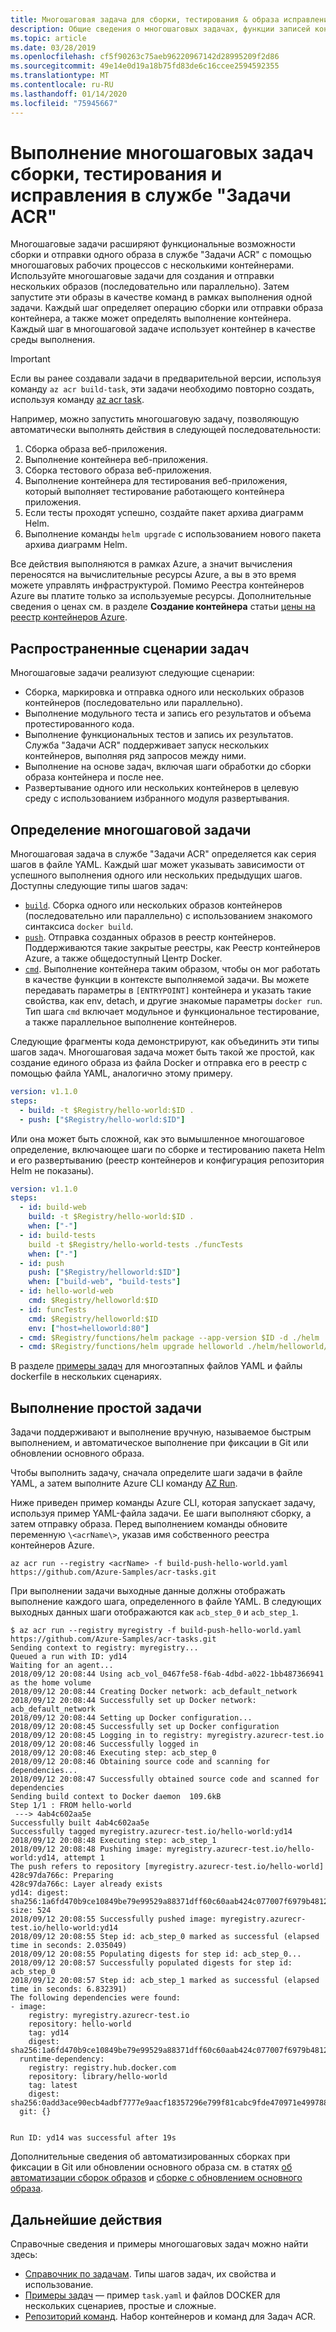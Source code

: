 ```yaml
---
title: Многошаговая задача для сборки, тестирования & образа исправления
description: Общие сведения о многошаговых задачах, функции записей контроля доступа в реестре контейнеров Azure, которая предоставляет рабочие процессы на основе задач для создания, тестирования и исправления образов контейнеров в облаке.
ms.topic: article
ms.date: 03/28/2019
ms.openlocfilehash: cf5f90263c75aeb96220967142d28995209f2d86
ms.sourcegitcommit: 49e14e0d19a18b75fd83de6c16ccee2594592355
ms.translationtype: MT
ms.contentlocale: ru-RU
ms.lasthandoff: 01/14/2020
ms.locfileid: "75945667"
---
```

# <a name="run-multi-step-build-test-and-patch-tasks-in-acr-tasks"></a>Выполнение многошаговых задач сборки, тестирования и исправления в службе "Задачи ACR"

Многошаговые задачи расширяют функциональные возможности сборки и отправки одного образа в службе "Задачи ACR" с помощью многошаговых рабочих процессов с несколькими контейнерами. Используйте многошаговые задачи для создания и отправки нескольких образов (последовательно или параллельно). Затем запустите эти образы в качестве команд в рамках выполнения одной задачи. Каждый шаг определяет операцию сборки или отправки образа контейнера, а также может определять выполнение контейнера. Каждый шаг в многошаговой задаче использует контейнер в качестве среды выполнения.

> [!IMPORTANT]
> Если вы ранее создавали задачи в предварительной версии, используя команду `az acr build-task`, эти задачи необходимо повторно создать, используя команду [az acr task][az-acr-task].

Например, можно запустить многошаговую задачу, позволяющую автоматически выполнять действия в следующей последовательности:

1. Сборка образа веб-приложения.
1. Выполнение контейнера веб-приложения.
1. Сборка тестового образа веб-приложения.
1. Выполнение контейнера для тестирования веб-приложения, который выполняет тестирование работающего контейнера приложения.
1. Если тесты проходят успешно, создайте пакет архива диаграмм Helm.
1. Выполнение команды `helm upgrade` с использованием нового пакета архива диаграмм Helm.

Все действия выполняются в рамках Azure, а значит вычисления переносятся на вычислительные ресурсы Azure, а вы в это время можете управлять инфраструктурой. Помимо Реестра контейнеров Azure вы платите только за используемые ресурсы. Дополнительные сведения о ценах см. в разделе **Создание контейнера** статьи [цены на реестр контейнеров Azure][pricing].


## <a name="common-task-scenarios"></a>Распространенные сценарии задач

Многошаговые задачи реализуют следующие сценарии:

* Сборка, маркировка и отправка одного или нескольких образов контейнеров (последовательно или параллельно).
* Выполнение модульного теста и запись его результатов и объема протестированного кода.
* Выполнение функциональных тестов и запись их результатов. Служба "Задачи ACR" поддерживает запуск нескольких контейнеров, выполняя ряд запросов между ними.
* Выполнение на основе задач, включая шаги обработки до сборки образа контейнера и после нее.
* Развертывание одного или нескольких контейнеров в целевую среду с использованием избранного модуля развертывания.

## <a name="multi-step-task-definition"></a>Определение многошаговой задачи

Многошаговая задача в службе "Задачи ACR" определяется как серия шагов в файле YAML. Каждый шаг может указывать зависимости от успешного выполнения одного или нескольких предыдущих шагов. Доступны следующие типы шагов задач:

* [`build`](container-registry-tasks-reference-yaml.md#build). Сборка одного или нескольких образов контейнеров (последовательно или параллельно) с использованием знакомого синтаксиса `docker build`.
* [`push`](container-registry-tasks-reference-yaml.md#push). Отправка созданных образов в реестр контейнеров. Поддерживаются такие закрытые реестры, как Реестр контейнеров Azure, а также общедоступный Центр Docker.
* [`cmd`](container-registry-tasks-reference-yaml.md#cmd). Выполнение контейнера таким образом, чтобы он мог работать в качестве функции в контексте выполняемой задачи. Вы можете передавать параметры в `[ENTRYPOINT]` контейнера и указать такие свойства, как env, detach, и другие знакомые параметры `docker run`. Тип шага `cmd` включает модульное и функциональное тестирование, а также параллельное выполнение контейнеров.

Следующие фрагменты кода демонстрируют, как объединить эти типы шагов задач. Многошаговая задача может быть такой же простой, как создание единого образа из файла Docker и отправка его в реестр с помощью файла YAML, аналогично этому примеру.

```yml
version: v1.1.0
steps:
  - build: -t $Registry/hello-world:$ID .
  - push: ["$Registry/hello-world:$ID"]
```

Или она может быть сложной, как это вымышленное многошаговое определение, включающее шаги по сборке и тестированию пакета Helm и его развертыванию (реестр контейнеров и конфигурация репозитория Helm не показаны).

```yml
version: v1.1.0
steps:
  - id: build-web
    build: -t $Registry/hello-world:$ID .
    when: ["-"]
  - id: build-tests
    build -t $Registry/hello-world-tests ./funcTests
    when: ["-"]
  - id: push
    push: ["$Registry/helloworld:$ID"]
    when: ["build-web", "build-tests"]
  - id: hello-world-web
    cmd: $Registry/helloworld:$ID
  - id: funcTests
    cmd: $Registry/helloworld:$ID
    env: ["host=helloworld:80"]
  - cmd: $Registry/functions/helm package --app-version $ID -d ./helm ./helm/helloworld/
  - cmd: $Registry/functions/helm upgrade helloworld ./helm/helloworld/ --reuse-values --set helloworld.image=$Registry/helloworld:$ID
```

В разделе [примеры задач](container-registry-tasks-samples.md) для многоэтапных файлов YAML и файлы dockerfile в нескольких сценариях.

## <a name="run-a-sample-task"></a>Выполнение простой задачи

Задачи поддерживают и выполнение вручную, называемое быстрым выполнением, и автоматическое выполнение при фиксации в Git или обновлении основного образа.

Чтобы выполнить задачу, сначала определите шаги задачи в файле YAML, а затем выполните Azure CLI команду [AZ Run][az-acr-run].

Ниже приведен пример команды Azure CLI, которая запускает задачу, используя пример YAML-файла задачи. Ее шаги выполняют сборку, а затем отправку образа. Перед выполнением команды обновите переменную `\<acrName\>`, указав имя собственного реестра контейнеров Azure.

```azurecli
az acr run --registry <acrName> -f build-push-hello-world.yaml https://github.com/Azure-Samples/acr-tasks.git
```

При выполнении задачи выходные данные должны отображать выполнение каждого шага, определенного в файле YAML. В следующих выходных данных шаги отображаются как `acb_step_0` и `acb_step_1`.

```console
$ az acr run --registry myregistry -f build-push-hello-world.yaml https://github.com/Azure-Samples/acr-tasks.git
Sending context to registry: myregistry...
Queued a run with ID: yd14
Waiting for an agent...
2018/09/12 20:08:44 Using acb_vol_0467fe58-f6ab-4dbd-a022-1bb487366941 as the home volume
2018/09/12 20:08:44 Creating Docker network: acb_default_network
2018/09/12 20:08:44 Successfully set up Docker network: acb_default_network
2018/09/12 20:08:44 Setting up Docker configuration...
2018/09/12 20:08:45 Successfully set up Docker configuration
2018/09/12 20:08:45 Logging in to registry: myregistry.azurecr-test.io
2018/09/12 20:08:46 Successfully logged in
2018/09/12 20:08:46 Executing step: acb_step_0
2018/09/12 20:08:46 Obtaining source code and scanning for dependencies...
2018/09/12 20:08:47 Successfully obtained source code and scanned for dependencies
Sending build context to Docker daemon  109.6kB
Step 1/1 : FROM hello-world
 ---> 4ab4c602aa5e
Successfully built 4ab4c602aa5e
Successfully tagged myregistry.azurecr-test.io/hello-world:yd14
2018/09/12 20:08:48 Executing step: acb_step_1
2018/09/12 20:08:48 Pushing image: myregistry.azurecr-test.io/hello-world:yd14, attempt 1
The push refers to repository [myregistry.azurecr-test.io/hello-world]
428c97da766c: Preparing
428c97da766c: Layer already exists
yd14: digest: sha256:1a6fd470b9ce10849be79e99529a88371dff60c60aab424c077007f6979b4812 size: 524
2018/09/12 20:08:55 Successfully pushed image: myregistry.azurecr-test.io/hello-world:yd14
2018/09/12 20:08:55 Step id: acb_step_0 marked as successful (elapsed time in seconds: 2.035049)
2018/09/12 20:08:55 Populating digests for step id: acb_step_0...
2018/09/12 20:08:57 Successfully populated digests for step id: acb_step_0
2018/09/12 20:08:57 Step id: acb_step_1 marked as successful (elapsed time in seconds: 6.832391)
The following dependencies were found:
- image:
    registry: myregistry.azurecr-test.io
    repository: hello-world
    tag: yd14
    digest: sha256:1a6fd470b9ce10849be79e99529a88371dff60c60aab424c077007f6979b4812
  runtime-dependency:
    registry: registry.hub.docker.com
    repository: library/hello-world
    tag: latest
    digest: sha256:0add3ace90ecb4adbf7777e9aacf18357296e799f81cabc9fde470971e499788
  git: {}


Run ID: yd14 was successful after 19s
```

Дополнительные сведения об автоматизированных сборках при фиксации в Git или обновлении основного образа см. в статях [об автоматизации сборок образов](container-registry-tutorial-build-task.md) и [сборке с обновлением основного образа](container-registry-tutorial-base-image-update.md).

## <a name="next-steps"></a>Дальнейшие действия

Справочные сведения и примеры многошаговых задач можно найти здесь:

* [Справочник по задачам](container-registry-tasks-reference-yaml.md). Типы шагов задач, их свойства и использование.
* [Примеры задач](container-registry-tasks-samples.md) — пример `task.yaml` и файлов DOCKER для нескольких сценариев, простые и сложные.
* [Репозиторий команд](https://github.com/AzureCR/cmd). Набор контейнеров и команд для Задач ACR.

<!-- IMAGES -->

<!-- LINKS - External -->
[pricing]: https://azure.microsoft.com/pricing/details/container-registry/
[task-examples]: https://github.com/Azure-Samples/acr-tasks
[terms-of-use]: https://azure.microsoft.com/support/legal/preview-supplemental-terms/

<!-- LINKS - Internal -->
[az-acr-task-create]: /cli/azure/acr/task#az-acr-task-create
[az-acr-run]: /cli/azure/acr#az-acr-run
[az-acr-task]: /cli/azure/acr/task